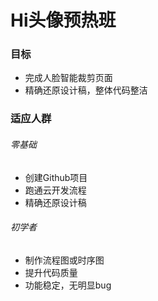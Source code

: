 # Hi头像预热班
### 目标
* 完成人脸智能裁剪页面<br>
* 精确还原设计稿，整体代码整洁
### 适应人群
###### 零基础
* 创建Github项目<br>
* 跑通云开发流程<br>
* 精确还原设计稿<br>
###### 初学者
* 制作流程图或时序图<br>
* 提升代码质量<br>
* 功能稳定，无明显bug<br>